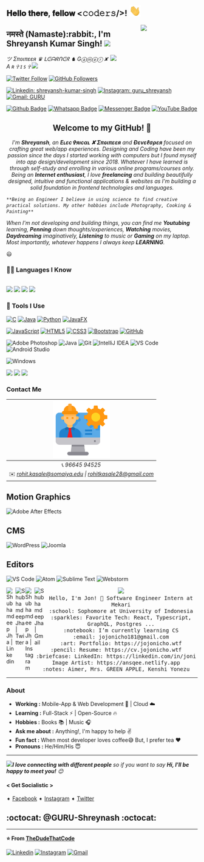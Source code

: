 <h2> 𝐇𝐞𝐥𝐥𝐨 𝐭𝐡𝐞𝐫𝐞, 𝐟𝐞𝐥𝐥𝐨𝐰 <𝚌𝚘𝚍𝚎𝚛𝚜/>! <img src="https://raw.githubusercontent.com/ABSphreak/ABSphreak/master/gifs/Hi.gif" width="30px"></h2>
<img align='right' src="https://media.giphy.com/media/ukMiDlCmdv2og/giphy.gif" width="150">

<h2>नमस्ते (Namaste):rabbit:, I'm Shreyansh Kumar Singh! <img src="https://media.giphy.com/media/12oufCB0MyZ1Go/giphy.gif" width="50"></h2>

<img align='right' src="https://media.giphy.com/media/M9gbBd9nbDrOTu1Mqx/giphy.gif" width="230">


<p><em>ツ Σπɢιπεεя ♛ ᒪᕮᗩᖇᑎᕮᖇ ♞ Gⓐⓜⓔⓡ ✘ A ʀ ✞ ɪ ꜱ ✞ <img src="https://media.giphy.com/media/WUlplcMpOCEmTGBtBW/giphy.gif" width="30"> 
</em></p>

[![Twitter Follow](https://img.shields.io/twitter/follow/GURU_Shreyansh?&style=social)](https://twitter.com/intent/user?screen_name=GURU_Shreyansh "Get Socialistic")
[![GitHub Followers](https://img.shields.io/github/followers/guru-shreyansh?label=Follow%20Me%21&style=social&link=https://github.com/guru-shreyansh)](https://github.com/guru-shreyansh "Check my Repo")

[![Linkedin: shreyansh-kumar-singh](https://img.shields.io/badge/-Shreyansh-blue?style=flat-square&logo=Linkedin&logoColor=white&link=https://www.linkedin.com/in/shreyansh-kumar-singh)](https://www.linkedin.com/in/shreyansh-kumar-singh "Let's get Linked in!")
[![Instagram: guru_shreyansh](https://img.shields.io/badge/-@guru_shreyansh-purple?style=flat&logo=instagram&logoColor=white&link=https://instagram.com/guru_shreyansh)](https://instagram.com/guru_shreyansh "I'm Photoholic")
[![Gmail: GURU](https://img.shields.io/badge/-Gmail@GURU-c14438?style=flat&logo=Gmail&logoColor=white&link=mailto:sagriddegree.hp.07@gmail.com)](mailto:sagriddegree.hp.07@gmail.com "Contact Me")


[![Github Badge](https://img.shields.io/badge/-Github-000?style=flat&logo=Github&logoColor=white)](https://github.com/guru-shreyansh "Welcome to Github")
[![Whatsapp Badge](https://img.shields.io/badge/-Whatsapp-4CA143?style=flat-square&labelColor=4CA143&logo=whatsapp&logoColor=white&link=https://wa.me/919889299896?text=हर%20हर%20महादेव%20ツ%20GURU's%20Here!!%20Text%20Me%20(ᵔᴥᵔ))](https://wa.me/919889299896?text=हर%20हर%20महादेव%20ツ%20GURU's%20Here!!%20Text%20Me%20(ᵔᴥᵔ) "Whatsapp Me!")
[![Messenger Badge](https://img.shields.io/badge/-Messenger-0078FF?style=flat&logo=Messenger&logoColor=white)](https://m.me/guru.shreyansh "Message Me on Facebook")
[![YouTube Badge](https://img.shields.io/badge/-YouTube-FF0000?style=flat&logo=YouTube&logoColor=white)](https://youtube.com/c/GURUShreyansh "My Youtube Channel")


<h2 align="center">Welcome to my GitHub! 👋</h2>
<p align="center"><i>I'm <b>Shreyansh</b>, an <b>Eʟεc✞яıcαʟ ✘ Σπɢιπεεя</b> and <b>Đεvεℓσρεя</b> focused on crafting great web/app experiences.
    Designing and Coding have been my passion since the days I started working with computers but I found myself into app design/development since 2018.
Whatever I have learned is through self-study and enrolling in various online programs/courses only.
    Being an <b>Internet enthusiast</b>, I love <b>freelancing</b> and building beautifully designed, intuitive and functional applications & websites as I'm building a solid foundation in frontend technologies and languages.

    **Being an Engineer I believe in using science to find creative practical solutions. My other hobbies include Photography, Cooking & Painting**
When I'm not developing and building things, you can find me <b>Youtubing</b> learning, <b>Penning</b> down thoughts/experiences, <b>Watching</b> movies, <b>Daydreaming</b> imaginatively, <b>Listening</b> to music or <b>Gaming</b> on my laptop. Most importantly, whatever happens I always keep <b>LEARNING</b>.</i></p> :smiley:



### 👨‍💻 Languages I Know
<br><img src = "https://img.shields.io/badge/-HTML5-E34F26?style=flat&logo=html5&logoColor=white"> <img src = "https://img.shields.io/badge/-CSS3-1572B6?style=flat&logo=css3&logoColor=white"> <img src="https://img.shields.io/badge/-JavaScript-black?style=flat&logo=javascript&logoColor=eed718"> <img src="https://img.shields.io/badge/-Bootstrap-563D7C?style=flat&logo=bootstrap&logoColor=white"></br>


### :hocho: Tools I Use
[![C](https://img.shields.io/badge/-A8B9CC?style=flat&logo=c&logoColor=white&link=https://github.com/guru-shreyansh)](https://github.com/guru-shreyansh) 
[![Java](https://img.shields.io/badge/Java-red?style=flat&logo=java&logoColor=white&link=https://github.com/guru-shreyansh)](https://github.com/guru-shreyansh) 
[![Python](https://img.shields.io/badge/-Python-black?style=flat&logo=python&link=https://github.com/guru-shreyansh)](https://github.com/guru-shreyansh) 
[![JavaFX](https://img.shields.io/badge/JavaFX-brown?style=flat&logo=java&logoColor=white&link=https://github.com/guru-shreyansh)](https://github.com/guru-shreyansh)
 

[![JavaScript](https://img.shields.io/badge/-JavaScript-black?style=flat&logo=javascript&link=https://github.com/hritik5102)](https://github.com/hritik5102) 
[![HTML5](https://img.shields.io/badge/-HTML5-E34F26?style=flat&logo=html5&logoColor=white&link=https://github.com/hritik5102)](https://github.com/hritik5102) 
[![CSS3](https://img.shields.io/badge/-CSS3-1572B6?style=flat&logo=css3&link=https://github.com/hritik5102)](https://github.com/hritik5102) 
[![Bootstrap](https://img.shields.io/badge/-Bootstrap-563D7C?style=flat&logo=bootstrap&link=https://github.com/hritik5102)](https://github.com/hritik5102) 
[![GitHub](https://img.shields.io/badge/-GitHub-181717?style=flat&logo=github&link=https://github.com/hritik5102)](https://github.com/hritik5102)

![Adobe Photoshop](http://img.shields.io/badge/-Abode%20Photoshop-26C9FF?style=flat-square&logo=adobe-photoshop&logoColor=ffffff)
![Java](http://img.shields.io/badge/-Java-007396?style=flat-square&logo=java&logoColor=ffffff)
![Git](https://img.shields.io/badge/-Git-%23F05032?style=flat-square&logo=git&logoColor=%23ffffff)
![IntelliJ IDEA](http://img.shields.io/badge/-IntelliJ%20IDEA-000000?style=flat-square&logo=intellij-idea&logoColor=ffffff)
![VS Code](http://img.shields.io/badge/-VS%20Code-007ACC?style=flat-square&logo=visual-studio-code&logoColor=ffffff)
![Android Studio](http://img.shields.io/badge/-Android%20Studio-3DDC84?style=flat-square&logo=android-studio&logoColor=ffffff)

![Windows](http://img.shields.io/badge/-Windows-0078D6?style=flat-square&logo=windows&logoColor=ffffff)


<img src="https://img.shields.io/badge/-Microsoft%20Word-164ead?style=flat&logo=microsoft%20word">
<img src="https://img.shields.io/badge/-Microsoft%20Excel-026f39?style=flat&logo=microsoft%20excel">
<img src="https://img.shields.io/badge/-Microsoft%20PowerPoint-b9361a?style=flat&logo=microsoft%20powerpoint">

### Contact Me
|  <a href="https://github.com/rkasale28"><img src="https://github.com/rkasale28/rkasale28/blob/master/icons/engineer.png" width="150px" height="150px" /></a> |
|:---------------------------------------------------------------------------------------------------------------------------------------: |
|📞 *96645 94525*|
|✉️ *rohit.kasale@somaiya.edu \| rohitkasale28@gmail.com*|


## Motion Graphics
![Adobe After Effects](http://img.shields.io/badge/-Adobe%20After%20Effects-3C4858?style=flat-square&logo=adobe-after-effects)

## CMS
![WordPress](https://img.shields.io/badge/-WordPress-21759B?style=flat-square&logo=wordpress)
![Joomla](http://img.shields.io/badge/-Joomla-FC8F30?style=flat-square&logo=joomla&logoColor=white)

## Editors
![VS Code](http://img.shields.io/badge/-VS%20Code-007ACC?style=flat-square&logo=visual-studio-code)
![Atom](http://img.shields.io/badge/-Atom%20Editor-1aaf5d?style=flat-square&logo=atom)
![Sublime Text](http://img.shields.io/badge/-Sublime%20Text-3C4858?style=flat-square&logo=sublime-text)
![Webstorm](http://img.shields.io/badge/-Webstorm-3C4858?style=flat-square&logo=webstorm)


<a href="https://in.linkedin.com/in/TheDudeThatCode">
    <img align="left" alt="Shubhamdeep Jha | Linkedin" width="24px" src="https://github.com/TheDudeThatCode/TheDudeThatCode/blob/master/Assets/Linkedin.svg" />
  </a>
  <a href="https://twitter.com/TheDudeThatCode">
    <img align="left" alt="Shubhamdeep Jha | Twitter" width="26px" src="https://github.com/TheDudeThatCode/TheDudeThatCode/blob/master/Assets/Twitter.svg" />
  </a>
  <a href="https://www.instagram.com/thedudethatcode/">
    <img align="left" alt="Shubhamdeep Jha | Instagram" width="24px" src="https://github.com/TheDudeThatCode/TheDudeThatCode/blob/master/Assets/Instagram.svg" />
  </a>
  <a href="mailto:shubhamdeepjha@gmail.com">
    <img align="left" alt="Shubhamdeep Jha | Gmail" width="26px" src="https://github.com/TheDudeThatCode/TheDudeThatCode/blob/master/Assets/Gmail.svg" />
  </a>


<p align="center">
  <img src="https://i.imgur.com/IyjFcq1.png" width="200px">
  <br>
  <samp>
    Hello, I'm Jon! 👋
    Software Engineer Intern at Mekari<br>
    :school: Sophomore at University of Indonesia<br>
    :sparkles: Favorite Tech: React, Typescript, GraphQL, Postgres ... <br>
    :notebook: I’m currently learning CS <br>
    :email:	jojonicho181@gmail.com <br>
    :art: Portfolio: https://jojonicho.wtf <br>
    :pencil: Resume: https://cv.jojonicho.wtf <br>
    :briefcase: LinkedIn: https://linkedin.com/in/joni <br>
    Image Artist: https://ansqee.netlify.app <br>
    :notes: Aimer, Mrs. GREEN APPLE, Kenshi Yonezu <br>
  </samp>
</p>

<!--
**guru-shreyansh/guru-shreyansh** is a ✨ _special_ ✨ repository because its `README.md` (this file) appears on your GitHub profile.

Here are some ideas to get you started:

- 🔭 I’m currently working on ...
- 🌱 I’m currently learning ...
- 👯 I’m looking to collaborate on ...
- 🤔 I’m looking for help with ...
- 💬 Ask me about ...
- 📫 How to reach me: ...
- 😄 Pronouns: ...
- ⚡ Fun fact: ...
-->

---------
### About
-  **Working :** Mobile-App & Web Development :iphone: | Cloud :cloud: 
-  **Learning :** Full-Stack :zap: | Open-Source :fire:	
-  **Hobbies :** Books :books: | Music :headphones:
-  **Ask me about :** Anything!, I'm happy to help :v:
-  **Fun fact :** When most developer loves coffee:sweat_smile: But, I prefer tea :heart: 
-  **Pronouns :** He/Him/His :innocent:
---------

<img src="https://media.giphy.com/media/LnQjpWaON8nhr21vNW/giphy.gif" width="60"><em><b>I love connecting with different people</b> so if you want to say <b>Hi, I'll be happy to meet you!</b> 😊</em>


#### < Get Socialistic >
➧ [Facebook](https://www.facebook.com/guru.shreyansh)
➧ [Instagram](https://www.instagram.com/guru_shreyansh)
➧ [Twitter](https://twitter.com/GURU_Shreyansh)

## :octocat: @GURU-Shreynash :octocat:

---

**⭐️ From [TheDudeThatCode](https://github.com/TheDudeThatCode)**


[![Linkedin](https://img.shields.io/badge/-LinkedIn-blue?style=flat&logo=Linkedin&logoColor=white)](https://www.linkedin.com/in/murillo-comino-6124ab49/)
[![Instagram](https://img.shields.io/badge/-Instagram-c13584?style=flat&labelColor=c13584&logo=instagram&logoColor=white)](https://www.instagram.com/murillo_comino/)
[![Gmail](https://img.shields.io/badge/-Gmail-c14438?style=flat&logo=Gmail&logoColor=white)](mailto:murillo.comino@gmail.com)
